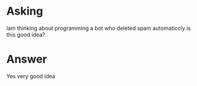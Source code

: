# Asking
Iam thinking about programming a bot who deleted spam automaticcly is this good idea?

# Answer
Yes very good idea
